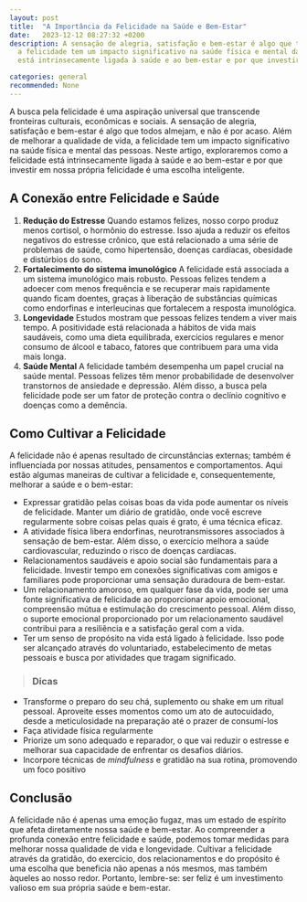 ```yaml
---
layout: post
title:  "A Importância da Felicidade na Saúde e Bem-Estar"
date:   2023-12-12 08:27:32 +0200
description: A sensação de alegria, satisfação e bem-estar é algo que todos almejam, e não é por acaso. Além de melhorar a qualidade de vida,
  a felicidade tem um impacto significativo na saúde física e mental das pessoas. Neste artigo, exploraremos como a felicidade
  está intrinsecamente ligada à saúde e ao bem-estar e por que investir em nossa própria felicidade é uma escolha inteligente. 

categories: general
recommended: None
---
```

A busca pela felicidade é uma aspiração universal que transcende fronteiras culturais, econômicas e sociais. 
A sensação de alegria, satisfação e bem-estar é algo que todos almejam, e não é por acaso. Além de melhorar a qualidade de vida, 
a felicidade tem um impacto significativo na saúde física e mental das pessoas. Neste artigo, exploraremos como a felicidade 
está intrinsecamente ligada à saúde e ao bem-estar e por que investir em nossa própria felicidade é uma escolha inteligente.

## A Conexão entre Felicidade e Saúde
1. **Redução do Estresse** Quando estamos felizes, nosso corpo produz menos cortisol, o hormônio do estresse. Isso 
   ajuda a reduzir os efeitos negativos do estresse crônico, que está relacionado a uma série de problemas de saúde, como 
   hipertensão, doenças cardíacas, obesidade e distúrbios do sono.
2. **Fortalecimento do sistema imunológico**  A felicidade está associada a um sistema imunológico mais robusto. Pessoas 
   felizes tendem a adoecer com menos frequência e se recuperar mais rapidamente quando ficam doentes, graças à liberação
   de substâncias químicas como endorfinas e interleucinas que fortalecem a resposta imunológica.
3. **Longevidade**  Estudos mostram que pessoas felizes tendem a viver mais tempo. A positividade está relacionada a hábitos 
   de vida mais saudáveis, como uma dieta equilibrada, exercícios regulares e menor consumo de álcool e tabaco, fatores 
   que contribuem para uma vida mais longa.
4. **Saúde Mental** A felicidade também desempenha um papel crucial na saúde mental. Pessoas felizes têm menor probabilidade
   de desenvolver transtornos de ansiedade e depressão. Além disso, a busca pela felicidade pode ser um fator de proteção
   contra o declínio cognitivo e doenças como a demência.

## Como Cultivar a Felicidade
A felicidade não é apenas resultado de circunstâncias externas; também é influenciada por nossas atitudes, pensamentos e comportamentos. 
Aqui estão algumas maneiras de cultivar a felicidade e, consequentemente, melhorar a saúde e o bem-estar:
- Expressar gratidão pelas coisas boas da vida pode aumentar os níveis de felicidade. Manter um diário de gratidão, onde você
  escreve regularmente sobre coisas pelas quais é grato, é uma técnica eficaz.
- A atividade física libera endorfinas, neurotransmissores associados à sensação de bem-estar. Além disso, o exercício 
  melhora a saúde cardiovascular, reduzindo o risco de doenças cardíacas.
- Relacionamentos saudáveis e apoio social são fundamentais para a felicidade. Investir tempo em conexões significativas 
  com amigos e familiares pode proporcionar uma sensação duradoura de bem-estar.
- Um relacionamento amoroso, em qualquer fase da vida, pode ser uma fonte significativa de felicidade ao proporcionar apoio emocional, compreensão mútua e estimulação do crescimento pessoal. Além disso, o suporte emocional proporcionado por um relacionamento saudável contribui para a resiliência e a satisfação geral com a vida.
- Ter um senso de propósito na vida está ligado à felicidade. Isso pode ser alcançado através do voluntariado, 
  estabelecimento de metas pessoais e busca por atividades que tragam significado.

> ### <span class="ion-android-bulb"></span> Dicas
 - Transforme o preparo do seu chá, suplemento ou shake em um ritual pessoal. Aproveite esses momentos como um ato de autocuidado, desde a meticulosidade na 
   preparação até o prazer de consumí-los
 - Faça atividade física regularmente
 - Priorize um sono adequado e reparador, o que vai reduzir o estresse e melhorar sua capacidade de enfrentar os desafios diários.
 - Incorpore técnicas de _mindfulness_ e gratidão na sua rotina, promovendo um foco positivo  


## Conclusão
A felicidade não é apenas uma emoção fugaz, mas um estado de espírito que afeta diretamente nossa saúde e bem-estar. 
Ao compreender a profunda conexão entre felicidade e saúde, podemos tomar medidas para melhorar nossa qualidade de vida e longevidade. 
Cultivar a felicidade através da gratidão, do exercício, dos relacionamentos e do propósito é uma escolha que beneficia não
apenas a nós mesmos, mas também àqueles ao nosso redor. Portanto, lembre-se: ser feliz é um investimento valioso
em sua própria saúde e bem-estar.

